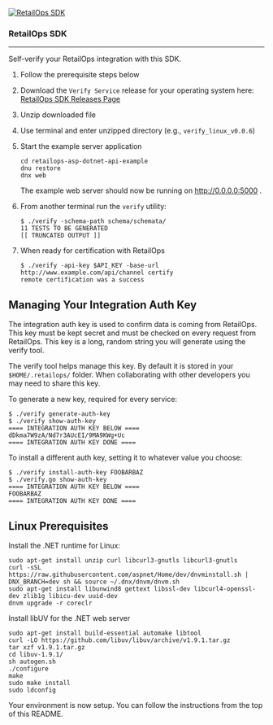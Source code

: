 [![RetailOps SDK](http://cdn2.hubspot.net/hubfs/530512/Image/logo.png)](http://retailops.com)

### RetailOps SDK
----

Self-verify your RetailOps integration with this SDK.

 1. Follow the prerequisite steps below
 2. Download the `Verify Service` release for your operating system here: [RetailOps SDK Releases Page](https://github.com/gudTECH/retailops-sdk/releases)
 3. Unzip downloaded file
 4. Use terminal and enter unzipped directory (e.g., `verify_linux_v0.0.6`)
 5. Start the example server application

    ```
    cd retailops-asp-dotnet-api-example
    dnu restore
    dnx web
    ```

    The example web server should now be running on http://0.0.0.0:5000 .

 6. From another terminal run the `verify` utility:

    ```
    $ ./verify -schema-path schema/schemata/
    11 TESTS TO BE GENERATED
    [[ TRUNCATED OUTPUT ]]
    ```

 7. When ready for certification with RetailOps

    ```
    $ ./verify -api-key $API_KEY -base-url http://www.example.com/api/channel certify
    remote certification was a success
    ```
Managing Your Integration Auth Key
---

The integration auth key is used to confirm data is coming from RetailOps. This key must be kept secret and must be checked on every request from RetailOps. This key is a long, random string you will generate using the verify tool.

The verify tool helps manage this key. By default it is stored in your `$HOME/.retailops/` folder. When collaborating with other developers you may need to share this key.

To generate a new key, required for every service:

```
$ ./verify generate-auth-key
$ ./verify show-auth-key
==== INTEGRATION AUTH KEY BELOW ====
dDkma7W9zA/Nd7r3AUcEI/9MA9KWg+Uc
==== INTEGRATION AUTH KEY DONE ====
```

To install a different auth key, setting it to whatever value you choose:

```
$ ./verify install-auth-key FOOBARBAZ
$ ./verify.go show-auth-key
==== INTEGRATION AUTH KEY BELOW ====
FOOBARBAZ
==== INTEGRATION AUTH KEY DONE ====
```

Linux Prerequisites
---

Install the .NET runtime for Linux:

```
sudo apt-get install unzip curl libcurl3-gnutls libcurl3-gnutls
curl -sSL https://raw.githubusercontent.com/aspnet/Home/dev/dnvminstall.sh | DNX_BRANCH=dev sh && source ~/.dnx/dnvm/dnvm.sh
sudo apt-get install libunwind8 gettext libssl-dev libcurl4-openssl-dev zlib1g libicu-dev uuid-dev
dnvm upgrade -r coreclr
```

Install libUV for the .NET web server
```
sudo apt-get install build-essential automake libtool
curl -LO https://github.com/libuv/libuv/archive/v1.9.1.tar.gz
tar xzf v1.9.1.tar.gz
cd libuv-1.9.1/
sh autogen.sh
./configure
make
sudo make install
sudo ldconfig
```

Your environment is now setup. You can follow the instructions from the top of this README.
